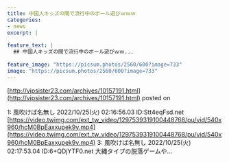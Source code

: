 ```yaml
---
title: 中国人キッズの間で流行中のボール遊びｗｗｗ
categories:
- news
excerpt: |
  
feature_text: |
  ## 中国人キッズの間で流行中のボール遊びｗｗ...
  
feature_image: "https://picsum.photos/2560/600?image=733"
image: "https://picsum.photos/2560/600?image=733"
---
```


[http://vipsister23.com/archives/10157191.html](http://vipsister23.com/archives/10157191.html)
posted on 

<!--more-->

1: 風吹けば名無し 2022/10/25(火) 02:16:56.03 ID:Stt4eqFsd.net [https://video.twimg.com/ext_tw_video/1297539319100448768/pu/vid/540x960/hcM0BpEaxxupek9y.mp4](https://video.twimg.com/ext_tw_video/1297539319100448768/pu/vid/540x960/hcM0BpEaxxupek9y.mp4) 3: 風吹けば名無し 2022/10/25(火) 02:17:53.04 ID:6+QDjYTF0.net 大縄タイプの脱落ゲームや...
